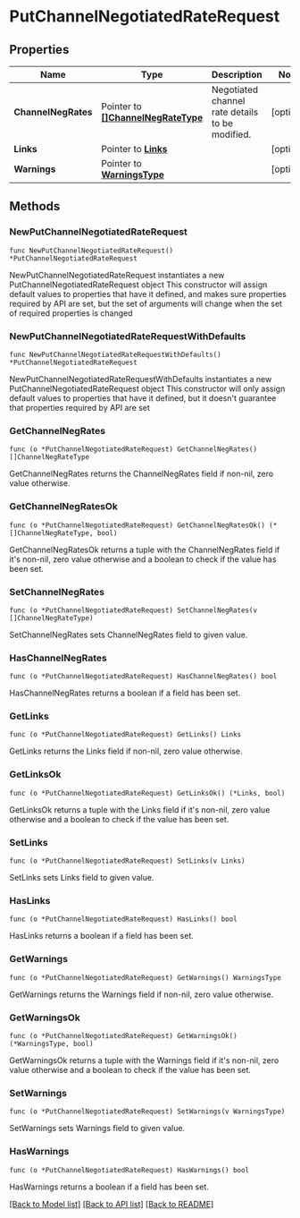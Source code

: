 # PutChannelNegotiatedRateRequest

## Properties

Name | Type | Description | Notes
------------ | ------------- | ------------- | -------------
**ChannelNegRates** | Pointer to [**[]ChannelNegRateType**](ChannelNegRateType.md) | Negotiated channel rate details to be modified. | [optional] 
**Links** | Pointer to [**Links**](Links.md) |  | [optional] 
**Warnings** | Pointer to [**WarningsType**](WarningsType.md) |  | [optional] 

## Methods

### NewPutChannelNegotiatedRateRequest

`func NewPutChannelNegotiatedRateRequest() *PutChannelNegotiatedRateRequest`

NewPutChannelNegotiatedRateRequest instantiates a new PutChannelNegotiatedRateRequest object
This constructor will assign default values to properties that have it defined,
and makes sure properties required by API are set, but the set of arguments
will change when the set of required properties is changed

### NewPutChannelNegotiatedRateRequestWithDefaults

`func NewPutChannelNegotiatedRateRequestWithDefaults() *PutChannelNegotiatedRateRequest`

NewPutChannelNegotiatedRateRequestWithDefaults instantiates a new PutChannelNegotiatedRateRequest object
This constructor will only assign default values to properties that have it defined,
but it doesn't guarantee that properties required by API are set

### GetChannelNegRates

`func (o *PutChannelNegotiatedRateRequest) GetChannelNegRates() []ChannelNegRateType`

GetChannelNegRates returns the ChannelNegRates field if non-nil, zero value otherwise.

### GetChannelNegRatesOk

`func (o *PutChannelNegotiatedRateRequest) GetChannelNegRatesOk() (*[]ChannelNegRateType, bool)`

GetChannelNegRatesOk returns a tuple with the ChannelNegRates field if it's non-nil, zero value otherwise
and a boolean to check if the value has been set.

### SetChannelNegRates

`func (o *PutChannelNegotiatedRateRequest) SetChannelNegRates(v []ChannelNegRateType)`

SetChannelNegRates sets ChannelNegRates field to given value.

### HasChannelNegRates

`func (o *PutChannelNegotiatedRateRequest) HasChannelNegRates() bool`

HasChannelNegRates returns a boolean if a field has been set.

### GetLinks

`func (o *PutChannelNegotiatedRateRequest) GetLinks() Links`

GetLinks returns the Links field if non-nil, zero value otherwise.

### GetLinksOk

`func (o *PutChannelNegotiatedRateRequest) GetLinksOk() (*Links, bool)`

GetLinksOk returns a tuple with the Links field if it's non-nil, zero value otherwise
and a boolean to check if the value has been set.

### SetLinks

`func (o *PutChannelNegotiatedRateRequest) SetLinks(v Links)`

SetLinks sets Links field to given value.

### HasLinks

`func (o *PutChannelNegotiatedRateRequest) HasLinks() bool`

HasLinks returns a boolean if a field has been set.

### GetWarnings

`func (o *PutChannelNegotiatedRateRequest) GetWarnings() WarningsType`

GetWarnings returns the Warnings field if non-nil, zero value otherwise.

### GetWarningsOk

`func (o *PutChannelNegotiatedRateRequest) GetWarningsOk() (*WarningsType, bool)`

GetWarningsOk returns a tuple with the Warnings field if it's non-nil, zero value otherwise
and a boolean to check if the value has been set.

### SetWarnings

`func (o *PutChannelNegotiatedRateRequest) SetWarnings(v WarningsType)`

SetWarnings sets Warnings field to given value.

### HasWarnings

`func (o *PutChannelNegotiatedRateRequest) HasWarnings() bool`

HasWarnings returns a boolean if a field has been set.


[[Back to Model list]](../README.md#documentation-for-models) [[Back to API list]](../README.md#documentation-for-api-endpoints) [[Back to README]](../README.md)


